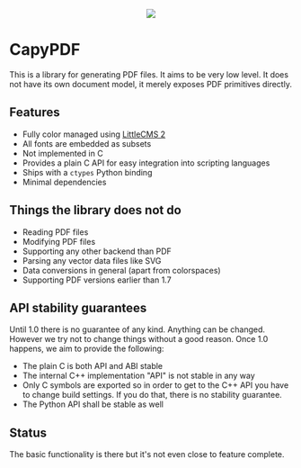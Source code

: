 <p align="center">
<img src="images/capylogo_web.png">
</p>

# CapyPDF

This is a library for generating PDF files. It aims to be very low level.
It does not have its own document model, it merely exposes PDF primitives
directly.

## Features

- Fully color managed using [LittleCMS 2](https://littlecms.com/)
- All fonts are embedded as subsets
- Not implemented in C
- Provides a plain C API for easy integration into scripting languages
- Ships with a `ctypes` Python binding
- Minimal dependencies

## Things the library does not do

- Reading PDF files
- Modifying PDF files
- Supporting any other backend than PDF
- Parsing any vector data files like SVG
- Data conversions in general (apart from colorspaces)
- Supporting PDF versions earlier than 1.7

## API stability guarantees

Until 1.0 there is no guarantee of any kind. Anything can be changed.
However we try not to change things without a good reason. Once 1.0
happens, we aim to provide the following:

- The plain C is both API and ABI stable
- The internal C++ implementation "API" is not stable in any way
- Only C symbols are exported so in order to get to the C++ API you
  have to change build settings. If you do that, there is no stability
  guarantee.
- The Python API shall be stable as well

## Status

The basic functionality is there but it's not even close to feature
complete.
